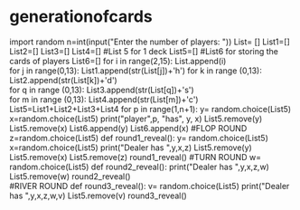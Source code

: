 # generationofcards
import random
n=int(input("Enter the number of players: "))
List= []
List1=[] 
List2=[]
List3=[]
List4=[]
#List 5 for 1 deck
List5=[]
#List6 for storing the cards of players
List6=[]
for i in range(2,15):
    List.append(i)                                                                
for j in range(0,13):
    List1.append(str(List[j])+'h')
for k in range (0,13):
    List2.append(str(List[k])+'d')     
for q in range (0,13):
    List3.append(str(List[q])+'s')  
for m in range (0,13):
    List4.append(str(List[m])+'c')     
List5=List1+List2+List3+List4
for p in range(1,n+1):
    y= random.choice(List5)
    x=random.choice(List5)
    print("player",p, "has", y, x)
    List5.remove(y)
    List5.remove(x)
    List6.append(y)
    List6.append(x)
#FLOP ROUND
z=random.choice(List5)
def round1_reveal():
    y= random.choice(List5)
    x=random.choice(List5)
    print("Dealer has ",y,x,z)
    List5.remove(y)
    List5.remove(x)
    List5.remove(z)
round1_reveal() 
#TURN ROUND
w= random.choice(List5)
def round2_reveal():
    print("Dealer has ",y,x,z,w)
    List5.remove(w)
round2_reveal()  
#RIVER ROUND
def round3_reveal():
    v= random.choice(List5)
    print("Dealer has ",y,x,z,w,v)
    List5.remove(v)
round3_reveal()
